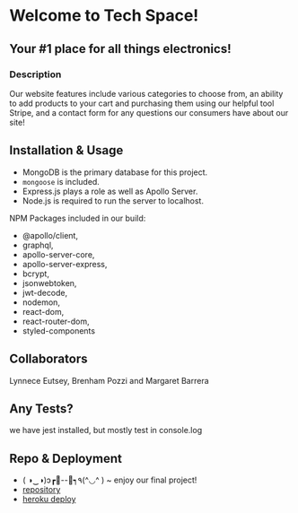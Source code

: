 # Welcome to Tech Space!
## Your #1 place for all things electronics!

### Description
Our website features include various categories to choose from, an ability to add products to your cart and purchasing them using our helpful tool Stripe, and a contact form for any questions our consumers have about our site!

## Installation & Usage
* MongoDB is the primary database for this project.
* `mongoose` is included.
* Express.js plays a role as well as Apollo Server.
* Node.js is required to run the server to localhost.


NPM Packages included in our build: 
* @apollo/client,
* graphql,
* apollo-server-core,
* apollo-server-express,
* bcrypt,
* jsonwebtoken,
* jwt-decode,
* nodemon,
* react-dom,
* react-router-dom,
* styled-components


## Collaborators
Lynnece Eutsey, Brenham Pozzi and Margaret Barrera

## Any Tests?
we have jest installed, but mostly test in console.log

## Repo & Deployment
* ( ◑‿◑)ɔ┏🍟--🍔┑٩(^◡^ ) ~ enjoy our final project!
* [repository](https://github.com/LynneceE/tech-space)
* [heroku deploy](https://young-hollows-22377.herokuapp.com/)
